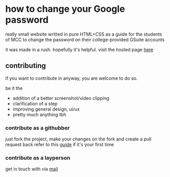 # how to change your Google password

really small website writted in pure HTML+CSS
as a guide for the students of MCC to change
the password on their college-provided GSuite
accounts

it was made in a rush. hopefully it's helpful.
visit the hosted page [here](https://kevinnls.github.io/passch/)

## contributing

if you want to contribute in anyway, you are
welcome to do so.

be it the

- addition of a better screenshot/video clipping
- clarification of a step
- improving general design, ui/ux
- pretty much anything tbh

### contribute as a githubber

just fork the project, make your changes on the fork
and create a pull request back
refer to this [guide](https://github.com/firstcontributions/first-contributions/blob/master/README.md) if it's your first time

### contribute as a layperson

get in touch with via [mail](mailto:1801711010069@gmail.com?subject=chpass%3A%20contrib&body=DO%20NOT%20CHANGE%20THE%20SUBJECT%0ATYPE%20YOUR%20MESSAGE%20BELOW%20THE%20LINE%0A_________)

